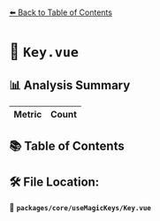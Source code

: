 [⬅️ Back to Table of Contents](../../../index.md)

# 📄 `Key.vue`

## 📊 Analysis Summary

| Metric | Count |
|--------|-------|

## 📚 Table of Contents


## 🛠️ File Location:
📂 **`packages/core/useMagicKeys/Key.vue`**
